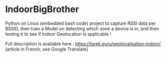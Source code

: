 # IndoorBigBrother
Python on Linux (embedded bash code) project to capture RSSI data per BSSID, then train a Model on detecting which zone a device is in, and then testing it to see if Indoor Geolocation is applicable !

Full description is available here : https://tarek.guru/geolocalisation-indoor/ [article in French, use Google Translate]

